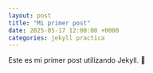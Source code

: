 ```yaml
---
layout: post
title: "Mi primer post"
date: 2025-05-17 12:00:00 +0000
categories: jekyll practica
---
```

Este es mi primer post utilizando Jekyll. 🎉